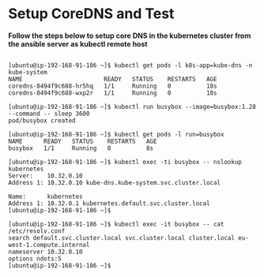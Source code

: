 

# Setup CoreDNS and Test

**Follow the steps below to setup core DNS in the kubernetes cluster from the ansible server as kubectl remote host**


```[ubuntu@ip-192-168-91-186 ~]$ kubectl apply -f https://raw.githubusercontent.com/berry2012/kubernetes-the-hard-way-on-aws/release-1.23.9/coredns-1.9.3.yaml

[ubuntu@ip-192-168-91-186 ~]$ kubectl get pods -l k8s-app=kube-dns -n kube-system
NAME                       READY   STATUS    RESTARTS   AGE
coredns-8494f9c688-hr5hq   1/1     Running   0          18s
coredns-8494f9c688-wxp2r   1/1     Running   0          18s

[ubuntu@ip-192-168-91-186 ~]$ kubectl run busybox --image=busybox:1.28 --command -- sleep 3600
pod/busybox created

[ubuntu@ip-192-168-91-186 ~]$ kubectl get pods -l run=busybox
NAME      READY   STATUS    RESTARTS   AGE
busybox   1/1     Running   0          8s

[ubuntu@ip-192-168-91-186 ~]$ kubectl exec -ti busybox -- nslookup kubernetes
Server:    10.32.0.10
Address 1: 10.32.0.10 kube-dns.kube-system.svc.cluster.local

Name:      kubernetes
Address 1: 10.32.0.1 kubernetes.default.svc.cluster.local
[ubuntu@ip-192-168-91-186 ~]$ 

[ubuntu@ip-192-168-91-186 ~]$ kubectl exec -it busybox -- cat /etc/resolv.conf
search default.svc.cluster.local svc.cluster.local cluster.local eu-west-1.compute.internal
nameserver 10.32.0.10
options ndots:5
[ubuntu@ip-192-168-91-186 ~]$ 

```